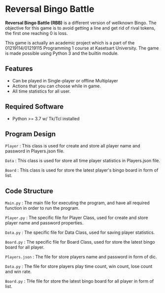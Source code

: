 # Reversal Bingo Battle
**Reversal Bingo Battle (RBB)** is a different version of wellknown Bingo. The objective for this game is to avoid getting a line and get rid of rival tokens, the first one reaching 0 is loss.

This game is actually an academic project which is a part of the 01219114/01219115 Programming 1 course at Kasetsart University. The game is made possible using Python 3 and the builtin module.

## Features
- Can be played in Single-player or offline Multiplayer
- Actions that you can choose while in game.
- All time statistics for all user.
  
## Required Software
- Python >= 3.7 w/ Tk/Tcl installed

## Program Design

`Player` : This class is used for create and store all player name and password in Players.json file.

`Data` : This class is used for store all time player statistics in Players.json file.

`Board` : This class is used for store the latest player's bingo board in form of list.


## Code Structure

`Main.py` : The main file for executing the program, and have all required function in order to run the program.

`Player.py` : The specific file for Player Class, used for create and store player name and password properties.

`Data.py` : The specific file for Data Class, used for saving player statistics.

`Board.py` : The specific file for Board Class, used for store the latest bingo board for all player.

`Players.json` : The file for store players name and password in form of dic.

`Data.py` : The file for store players play time count, win count, lose count and win rate.

`Board.py` : THe file for store the latest bingo board for all player in form of list.



